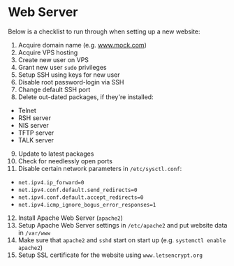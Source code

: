 # Web Server

Below is a checklist to run through when setting up a new website:

1. Acquire domain name (e.g. www.mock.com)
2. Acquire VPS hosting
3. Create new user on VPS
4. Grant new user `sudo` privileges
5. Setup SSH using keys for new user
6. Disable root password-login via SSH
7. Change default SSH port
8. Delete out-dated packages, if they're installed:
  - Telnet
  - RSH server
  - NIS server
  - TFTP server
  - TALK server
9. Update to latest packages
10. Check for needlessly open ports
11. Disable certain network parameters in `/etc/sysctl.conf`:
  - `net.ipv4.ip_forward=0`
  - `net.ipv4.conf.default.send_redirects=0`
  - `net.ipv4.conf.default.accept_redirects=0`
  - `net.ipv4.icmp_ignore_bogus_error_responses=1`
12. Install Apache Web Server (`apache2`)
13. Setup Apache Web Server settings in `/etc/apache2` and put website data in `/var/www`
14. Make sure that `apache2` and `sshd` start on start up (e.g. `systemctl enable apache2`)
15. Setup SSL certificate for the website using `www.letsencrypt.org`
